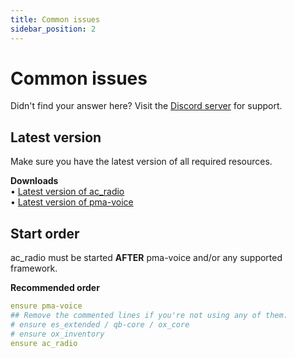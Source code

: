 ```yaml
---
title: Common issues
sidebar_position: 2
---
```


# Common issues

Didn't find your answer here? Visit the [Discord server](https://discord.gg/2ZezMw2xvR) for support.

## Latest version
Make sure you have the latest version of all required resources.

**Downloads**  
• [Latest version of ac_radio](https://github.com/acscripts/ac_radio/releases/latest)  
• [Latest version of pma-voice](https://github.com/AvarianKnight/pma-voice/releases/latest)

## Start order
ac_radio must be started **AFTER** pma-voice and/or any supported framework.

**Recommended order**
```yaml
ensure pma-voice
## Remove the commented lines if you're not using any of them.
# ensure es_extended / qb-core / ox_core
# ensure ox_inventory
ensure ac_radio
```